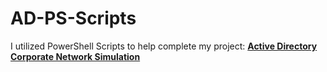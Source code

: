 # AD-PS-Scripts

I utilized PowerShell Scripts to help complete my project: [**Active Directory Corporate Network Simulation**](https://github.com/taniaortiz0/Active-Directory-Corp-Network-Simulation)
